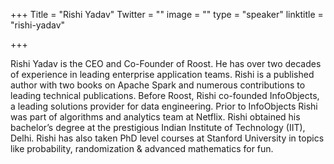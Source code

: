 +++
Title = "Rishi Yadav"
Twitter = ""
image = ""
type = "speaker"
linktitle = "rishi-yadav"

+++

Rishi Yadav is the CEO and Co-Founder of Roost. He has over two decades of experience in leading enterprise application teams. Rishi is a published author with two books on Apache Spark and numerous contributions to leading technical publications. Before Roost, Rishi co-founded InfoObjects, a leading solutions provider for data engineering. Prior to InfoObjects Rishi was part of algorithms and analytics team at Netflix. Rishi obtained his bachelor’s degree at the prestigious Indian Institute of Technology (IIT), Delhi. Rishi has also taken PhD level courses at Stanford University in topics like probability, randomization & advanced mathematics for fun.
